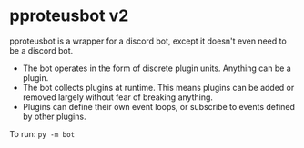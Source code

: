 # pproteusbot v2
pproteusbot is a wrapper for a discord bot, except it doesn't even need to be a discord bot.

- The bot operates in the form of discrete plugin units. Anything can be a plugin.
- The bot collects plugins at runtime. This means plugins can be added or removed largely without fear of breaking anything.
- Plugins can define their own event loops, or subscribe to events defined by other plugins.

To run: `py -m bot`
